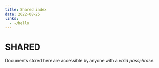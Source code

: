 ```yaml
---
title: Shared index
date: 2022-08-25
links:
  - ~/hello
---
```


# SHARED

Documents stored here are accessible by anyone with a *valid passphrase*. 